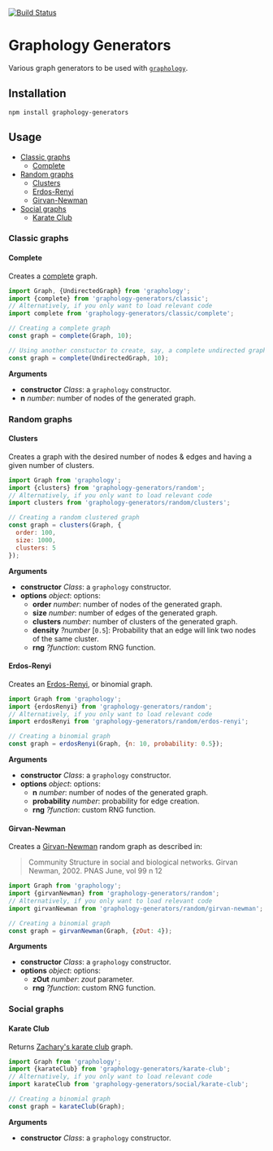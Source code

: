 [![Build Status](https://travis-ci.org/graphology/graphology-generators.svg)](https://travis-ci.org/graphology/graphology-generators)

# Graphology Generators

Various graph generators to be used with [`graphology`](https://graphology.github.io).

## Installation

```
npm install graphology-generators
```

## Usage

* [Classic graphs](#classic-graphs)
  - [Complete](#complete)
* [Random graphs](#random-graphs)
  - [Clusters](#clusters)
  - [Erdos-Renyi](#erdos-renyi)
  - [Girvan-Newman](#girvan-newman)
* [Social graphs](#social-graphs)
  - [Karate Club](#karate-club)

### Classic graphs

#### Complete

Creates a [complete](https://en.wikipedia.org/wiki/Complete_graph) graph. 

```js
import Graph, {UndirectedGraph} from 'graphology';
import {complete} from 'graphology-generators/classic';
// Alternatively, if you only want to load relevant code
import complete from 'graphology-generators/classic/complete';

// Creating a complete graph
const graph = complete(Graph, 10);

// Using another constuctor to create, say, a complete undirected graph
const graph = complete(UndirectedGraph, 10);
```

**Arguments**

* **constructor** *Class*: a `graphology` constructor.
* **n** *number*: number of nodes of the generated graph.

### Random graphs

#### Clusters

Creates a graph with the desired number of nodes & edges and having a given number of clusters.

```js
import Graph from 'graphology';
import {clusters} from 'graphology-generators/random';
// Alternatively, if you only want to load relevant code
import clusters from 'graphology-generators/random/clusters';

// Creating a random clustered graph
const graph = clusters(Graph, {
  order: 100,
  size: 1000,
  clusters: 5
});
```

**Arguments**

* **constructor** *Class*: a `graphology` constructor.
* **options** *object*: options:
  - **order** *number*: number of nodes of the generated graph.
  - **size** *number*: number of edges of the generated graph.
  - **clusters** *number*: number of clusters of the generated graph.
  - **density** *?number* [`0.5`]: Probability that an edge will link two nodes of the same cluster.
  - **rng** *?function*: custom RNG function.

#### Erdos-Renyi

Creates an [Erdos-Renyi](https://en.wikipedia.org/wiki/Erd%C5%91s%E2%80%93R%C3%A9nyi_model), or binomial graph.

```js
import Graph from 'graphology';
import {erdosRenyi} from 'graphology-generators/random';
// Alternatively, if you only want to load relevant code
import erdosRenyi from 'graphology-generators/random/erdos-renyi';

// Creating a binomial graph
const graph = erdosRenyi(Graph, {n: 10, probability: 0.5});
```

**Arguments**

* **constructor** *Class*: a `graphology` constructor.
* **options** *object*: options:
  - **n** *number*: number of nodes of the generated graph.
  - **probability** *number*: probability for edge creation.
  - **rng** *?function*: custom RNG function.

#### Girvan-Newman

Creates a [Girvan-Newman](http://www.pnas.org/content/99/12/7821.full.pdf) random graph as described in:

> Community Structure in  social and biological networks. Girvan Newman, 2002. PNAS June, vol 99 n 12

```js
import Graph from 'graphology';
import {girvanNewman} from 'graphology-generators/random';
// Alternatively, if you only want to load relevant code
import girvanNewman from 'graphology-generators/random/girvan-newman';

// Creating a binomial graph
const graph = girvanNewman(Graph, {zOut: 4});
```

**Arguments**

* **constructor** *Class*: a `graphology` constructor.
* **options** *object*: options:
  - **zOut** *number*: *zout* parameter.
  - **rng** *?function*: custom RNG function.

### Social graphs

#### Karate Club

Returns [Zachary's karate club](https://en.wikipedia.org/wiki/Zachary%27s_karate_club) graph.

```js
import Graph from 'graphology';
import {karateClub} from 'graphology-generators/karate-club';
// Alternatively, if you only want to load relevant code
import karateClub from 'graphology-generators/social/karate-club';

// Creating a binomial graph
const graph = karateClub(Graph);
```

**Arguments**

* **constructor** *Class*: a `graphology` constructor.
